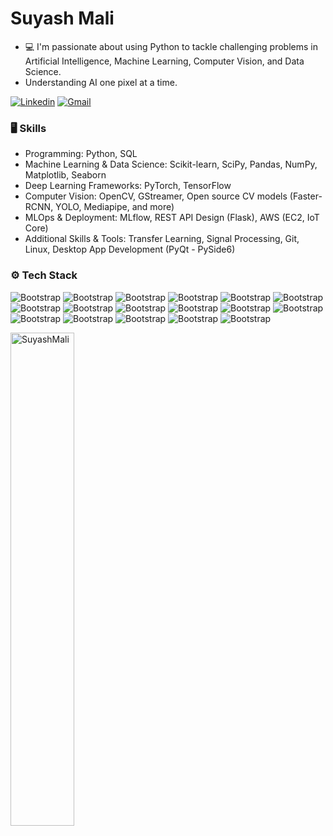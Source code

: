 # Suyash Mali

- 💻 I'm passionate about using Python to tackle challenging problems in Artificial Intelligence, Machine Learning, Computer Vision, and Data Science.
- Understanding AI one pixel at a time.


[![Linkedin](https://img.shields.io/badge/-LinkedIn-blue?style=flat&logo=Linkedin&logoColor=white)](https://www.linkedin.com/in/https://www.linkedin.com/in/suyash-mali-2a4213164//) [![Gmail](https://img.shields.io/badge/-Gmail-c14438?style=flat&logo=Gmail&logoColor=white)](mailto:suyashmali2001@gmail.com) 

### 🖥 Skills

- Programming: Python, SQL
- Machine Learning & Data Science: Scikit-learn, SciPy, Pandas, NumPy, Matplotlib, Seaborn
- Deep Learning Frameworks: PyTorch, TensorFlow
- Computer Vision: OpenCV, GStreamer, Open source CV models (Faster-RCNN, YOLO, Mediapipe, and more)
- MLOps & Deployment: MLflow, REST API Design (Flask), AWS (EC2, IoT Core)
- Additional Skills & Tools: Transfer Learning, Signal Processing, Git, Linux, Desktop App Development (PyQt - PySide6)

### ⚙️ Tech Stack

![Bootstrap](https://img.shields.io/badge/-Python-05122A?style=flat-square&logo=Python&color=353535) ![Bootstrap](https://img.shields.io/badge/-TensorFlow-05122A?style=flat-square&logo=TensorFlow&color=353535) ![Bootstrap](https://img.shields.io/badge/-PyTorch-05122A?style=flat-square&logo=PyTorch&color=353535) ![Bootstrap](https://img.shields.io/badge/-Scikit%20Learn-05122A?style=flat-square&logo=Scikit-Learn&color=353535) ![Bootstrap](https://img.shields.io/badge/-OpenCV-05122A?style=flat-square&logo=OpenCV&color=353535) ![Bootstrap](https://img.shields.io/badge/-MySQL-05122A?style=flat-square&logo=MySQL&color=353535) ![Bootstrap](https://img.shields.io/badge/-Pandas-05122A?style=flat-square&logo=Pandas&color=353535) ![Bootstrap](https://img.shields.io/badge/-Numpy-05122A?style=flat-square&logo=Numpy&color=353535) ![Bootstrap](https://img.shields.io/badge/-MatPlotlib-05122A?style=flat-square&logo=MatPlotlib&color=353535) ![Bootstrap](https://img.shields.io/badge/-Seaborn-05122A?style=flat-square&logo=Seaborn&color=353535) ![Bootstrap](https://img.shields.io/badge/-Flask-05122A?style=flat-square&logo=Flask&color=353535) ![Bootstrap](https://img.shields.io/badge/-Docker-05122A?style=flat-square&logo=Docker&color=353535) ![Bootstrap](https://img.shields.io/badge/-Visual%20Studio%20Code-05122A?style=flat-square&logo=Visual-Studio-Code&color=353535) ![Bootstrap](https://img.shields.io/badge/-HTML-05122A?style=flat-square&logo=HTML&color=353535) ![Bootstrap](https://img.shields.io/badge/-Linux-05122A?style=flat-square&logo=Linux&color=353535) ![Bootstrap](https://img.shields.io/badge/-Postman-05122A?style=flat-square&logo=Postman&color=353535) ![Bootstrap](https://img.shields.io/badge/-Git-05122A?style=flat-square&logo=Git&color=353535)

<div>
  <img width="45%" align="left" src="https://github-readme-stats.vercel.app/api/top-langs?username=SuyashMali&show_icons=true&locale=en&layout=compact" alt="SuyashMali" />
</div>
